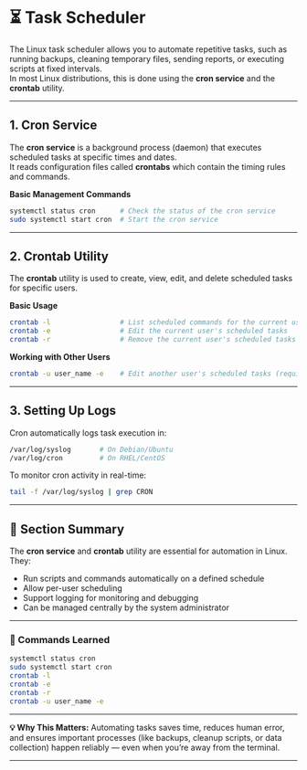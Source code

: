 # ⏳ Task Scheduler

The Linux task scheduler allows you to automate repetitive tasks, such as running backups, cleaning temporary files, sending reports, or executing scripts at fixed intervals.  
In most Linux distributions, this is done using the **cron service** and the **crontab** utility.

---

## 1. Cron Service

The **cron service** is a background process (daemon) that executes scheduled tasks at specific times and dates.  
It reads configuration files called **crontabs** which contain the timing rules and commands.

**Basic Management Commands**
```bash
systemctl status cron      # Check the status of the cron service
sudo systemctl start cron  # Start the cron service
````

---

## 2. Crontab Utility

The **crontab** utility is used to create, view, edit, and delete scheduled tasks for specific users.

**Basic Usage**

```bash
crontab -l                 # List scheduled commands for the current user
crontab -e                 # Edit the current user's scheduled tasks
crontab -r                 # Remove the current user's scheduled tasks
```

**Working with Other Users**

```bash
crontab -u user_name -e    # Edit another user's scheduled tasks (requires sudo)
```

---

## 3. Setting Up Logs

Cron automatically logs task execution in:

```bash
/var/log/syslog       # On Debian/Ubuntu
/var/log/cron         # On RHEL/CentOS
```

To monitor cron activity in real-time:

```bash
tail -f /var/log/syslog | grep CRON
```

---

## 📌 Section Summary

The **cron service** and **crontab** utility are essential for automation in Linux.
They:

* Run scripts and commands automatically on a defined schedule
* Allow per-user scheduling
* Support logging for monitoring and debugging
* Can be managed centrally by the system administrator

---

### 📜 Commands Learned

```bash
systemctl status cron
sudo systemctl start cron
crontab -l
crontab -e
crontab -r
crontab -u user_name -e
```

---

**💡 Why This Matters:**
Automating tasks saves time, reduces human error, and ensures important processes (like backups, cleanup scripts, or data collection) happen reliably — even when you’re away from the terminal.

---
